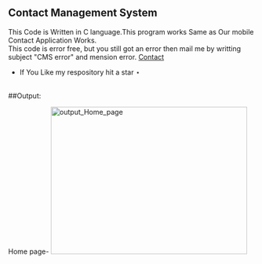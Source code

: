 ## Contact Management System

This Code is Written in C language.This program works Same as Our mobile Contact Application Works.<br>
This code is error free, but you still got an error then mail me by writting subject "CMS error" and mension error. <a href="mailto:contact.code4xu@gmail.com">Contact</a>
 - If You Like my respository hit a star ⋆
<br>
##Output:

Home page- 
<img src="https://sajalgupta19.github.io/Contact-management-system-in-C-Language/icons/1.PNG" alt="output_Home_page" height="300px" width="400px" />
